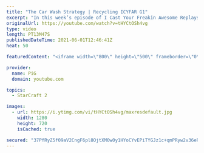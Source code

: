 ```yaml
---
title: "The Car Wash Strategy | Recycling ICYFAR G1"
excerpt: "In this week’s episode of I Cast Your Freakin Awesome Replays (ICYFAR) players sent in their replays where they tried to use the same units as much as possible without losing them.   NEW ICYFAR CHALLENGE: \"Asserting Dominance\" - Announce your strategy to your opponent at the start of the game. Bonus"
originalUrl: https://youtube.com/watch?v=tHYCtOSh4vg
type: video
length: PT13M47S
publishedDateTime: 2021-06-01T12:46:41Z
heat: 50

featuredContent: "<iframe width=\"800\" height=\"500\" frameborder=\"0\" src=\"https://www.youtube.com/embed/tHYCtOSh4vg\" allow=\"accelerometer; autoplay; encrypted-media; gyroscope; picture-in-picture\" allowfullscreen></iframe>"

provider:
  name: PiG
  domain: youtube.com

topics:
  - StarCraft 2

images:
  - url: https://i.ytimg.com/vi/tHYCtOSh4vg/maxresdefault.jpg
    width: 1280
    height: 720
    isCached: true

secured: "37PfRyZ5f09aV2CngF6pl8OjtXM0w0y1HYoCYvEPiTYGJz1c+qmPRyw2v36eRfVdrqUklFW9vr6F7JSjEfElzafOoVfX2ZcfUArMQST/3l7qaupnDvq1rRUgxVHOsJZ9nlCvNb7QJuL+kFlOuYSbI83iIeXy83ho6acP6VsW9k2O73RP+z8Obiie9BBTwJxRAp1qOWzzxFLFk+c1P7w8Z4rpCCdqRjEgwIQ/wdb1NMkWokIW5psNNUYGLUfw/7iEly+p/UXDBuufnK7t5K5awYydMvT47ZFUwncvU1FgG0ohYRi+2V3sFlShzd88sLuTovtdHiIekdur3fWLYwN3ZEOrtG6CpHsMoZXpJAIAjuDeurXju7SrWURR0lPxdCXGkuOY4dNxZ40j0mEPtYywUUGba+97A9RjaZeWBkOJsYA=;v4+FxSTP1ADsDREFMHkT/A=="
---
```


